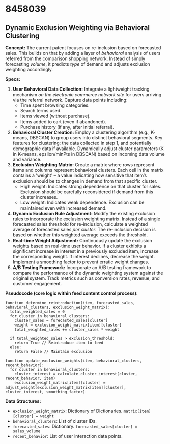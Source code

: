 # 8458039

## Dynamic Exclusion Weighting via Behavioral Clustering

**Concept:** The current patent focuses on re-inclusion based on forecasted sales. This builds on that by adding a layer of *behavioral* analysis of users referred from the comparison shopping network. Instead of simply forecasting *volume*, it predicts *type* of demand and adjusts exclusion weighting accordingly.

**Specs:**

1.  **User Behavioral Data Collection:**  Integrate a lightweight tracking mechanism *on the electronic commerce network site* for users arriving via the referral network. Capture data points including:
    *   Time spent browsing categories.
    *   Search terms used.
    *   Items viewed (without purchase).
    *   Items added to cart (even if abandoned).
    *   Purchase history (if any, after initial referral).
2.  **Behavioral Cluster Creation:** Employ a clustering algorithm (e.g., K-means, DBSCAN) to group users into distinct behavioral segments.  Key features for clustering: the data collected in step 1, and potentially demographic data if available.  Dynamically adjust cluster parameters (K in K-means, epsilon/minPts in DBSCAN) based on incoming data volume and variance.
3.  **Exclusion Weighting Matrix:** Create a matrix where rows represent items and columns represent behavioral clusters. Each cell in the matrix contains a 'weight' – a value indicating how sensitive that item’s exclusion should be to changes in demand from that specific cluster.
    *   High weight: Indicates strong dependence on that cluster for sales. Exclusion should be carefully reconsidered if demand from this cluster increases.
    *   Low weight: Indicates weak dependence. Exclusion can be maintained even with increased demand.
4.  **Dynamic Exclusion Rule Adjustment:**  Modify the existing exclusion rules to incorporate the exclusion weighting matrix.  Instead of a single forecasted sales threshold for re-inclusion, calculate a weighted average of forecasted sales *per cluster*.  The re-inclusion decision is based on whether this weighted average exceeds the threshold.
5.  **Real-time Weight Adjustment:**  Continuously update the exclusion weights based on real-time user behavior.  If a cluster exhibits a significant increase in interest in a previously excluded item, increase the corresponding weight. If interest declines, decrease the weight. Implement a smoothing factor to prevent erratic weight changes.
6.  **A/B Testing Framework:** Incorporate an A/B testing framework to compare the performance of the dynamic weighting system against the original system. Track metrics such as conversion rates, revenue, and customer engagement.

**Pseudocode (core logic within feed content control process):**

```
function determine_reintroduction(item, forecasted_sales, behavioral_clusters, exclusion_weight_matrix):
  total_weighted_sales = 0
  for cluster in behavioral_clusters:
    cluster_sales = forecasted_sales[cluster]
    weight = exclusion_weight_matrix[item][cluster]
    total_weighted_sales += cluster_sales * weight

  if total_weighted_sales > exclusion_threshold:
    return True // Reintroduce item to feed
  else:
    return False // Maintain exclusion

function update_exclusion_weights(item, behavioral_clusters, recent_behavior):
  for cluster in behavioral_clusters:
    cluster_interest = calculate_cluster_interest(cluster, recent_behavior, item)
    exclusion_weight_matrix[item][cluster] = adjust_weight(exclusion_weight_matrix[item][cluster], cluster_interest, smoothing_factor)
```

**Data Structures:**

*   `exclusion_weight_matrix`:  Dictionary of Dictionaries. `matrix[item][cluster] = weight`
*   `behavioral_clusters`: List of cluster IDs.
*   `forecasted_sales`: Dictionary. `forecasted_sales[cluster] = sales_volume`
*   `recent_behavior`:  List of user interaction data points.